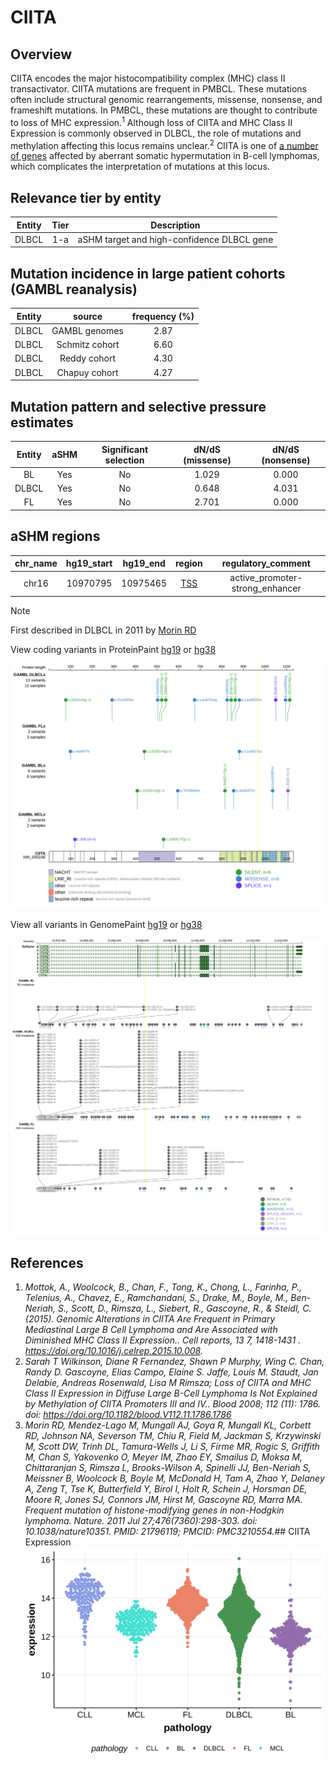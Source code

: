 # CIITA
## Overview
CIITA encodes the major histocompatibility complex (MHC) class II transactivator.  CIITA mutations are frequent in PMBCL. These mutations often include structural genomic rearrangements, missense, nonsense, and frameshift mutations. In PMBCL, these mutations are thought to contribute to loss of MHC expression.<sup>1</sup>  Although loss of CIITA and MHC Class II Expression is commonly observed in DLBCL, the role of mutations and methylation affecting this locus remains unclear.<sup>2</sup> CIITA is one of [a number of genes](https://github.com/morinlab/LLMPP/wiki/ashm) affected by aberrant somatic hypermutation in B-cell lymphomas, which complicates the interpretation of mutations at this locus.

## Relevance tier by entity

|Entity|Tier|Description               |
|:------:|:----:|--------------------------|
|DLBCL |1-a | aSHM target and high-confidence DLBCL gene|

## Mutation incidence in large patient cohorts (GAMBL reanalysis)

|Entity|source        |frequency (%)|
|:------:|:--------------:|:-------------:|
|DLBCL |GAMBL genomes |2.87         |
|DLBCL |Schmitz cohort|6.60         |
|DLBCL |Reddy cohort  |4.30         |
|DLBCL |Chapuy cohort |4.27         |

## Mutation pattern and selective pressure estimates

|Entity|aSHM|Significant selection|dN/dS (missense)|dN/dS (nonsense)|
|:------:|:----:|:---------------------:|:----------------:|:----------------:|
|BL    |Yes |No                   |1.029           |0.000           |
|DLBCL |Yes |No                   |0.648           |4.031           |
|FL    |Yes |No                   |2.701           |0.000           |

## aSHM regions

|chr_name|hg19_start|hg19_end|region                                                                                    |regulatory_comment             |
|:--------:|:----------:|:--------:|:------------------------------------------------------------------------------------------:|:-------------------------------:|
|chr16   |10970795  |10975465|[TSS](https://genome.ucsc.edu/s/rdmorin/GAMBL%20hg19?position=chr16%3A10970795%2D10975465)|active_promoter-strong_enhancer|

> [!NOTE]
> First described in DLBCL in 2011 by [Morin RD](https://pubmed.ncbi.nlm.nih.gov/21796119)


View coding variants in ProteinPaint [hg19](https://morinlab.github.io/LLMPP/GAMBL/CIITA_protein.html)  or [hg38](https://morinlab.github.io/LLMPP/GAMBL/CIITA_protein_hg38.html)

![image](images/proteinpaint/CIITA_NM_000246.svg)

View all variants in GenomePaint [hg19](https://morinlab.github.io/LLMPP/GAMBL/CIITA.html)  or [hg38](https://morinlab.github.io/LLMPP/GAMBL/CIITA_hg38.html)

![image](images/proteinpaint/CIITA.svg)

## References
1. *Mottok, A., Woolcock, B., Chan, F., Tong, K., Chong, L., Farinha, P., Telenius, A., Chavez, E., Ramchandani, S., Drake, M., Boyle, M., Ben-Neriah, S., Scott, D., Rimsza, L., Siebert, R., Gascoyne, R., & Steidl, C. (2015). Genomic Alterations in CIITA Are Frequent in Primary Mediastinal Large B Cell Lymphoma and Are Associated with Diminished MHC Class II Expression.. Cell reports, 13 7, 1418-1431 . https://doi.org/10.1016/j.celrep.2015.10.008.*
2. *Sarah T Wilkinson, Diane R Fernandez, Shawn P Murphy, Wing C. Chan, Randy D. Gascoyne, Elias Campo, Elaine S. Jaffe, Louis M. Staudt, Jan Delabie, Andreas Rosenwald, Lisa M Rimsza; Loss of CIITA and MHC Class II Expression in Diffuse Large B-Cell Lymphoma Is Not Explained by Methylation of CIITA Promoters III and IV.. Blood 2008; 112 (11): 1786. doi: https://doi.org/10.1182/blood.V112.11.1786.1786*
3. *Morin RD, Mendez-Lago M, Mungall AJ, Goya R, Mungall KL, Corbett RD, Johnson NA, Severson TM, Chiu R, Field M, Jackman S, Krzywinski M, Scott DW, Trinh DL, Tamura-Wells J, Li S, Firme MR, Rogic S, Griffith M, Chan S, Yakovenko O, Meyer IM, Zhao EY, Smailus D, Moksa M, Chittaranjan S, Rimsza L, Brooks-Wilson A, Spinelli JJ, Ben-Neriah S, Meissner B, Woolcock B, Boyle M, McDonald H, Tam A, Zhao Y, Delaney A, Zeng T, Tse K, Butterfield Y, Birol I, Holt R, Schein J, Horsman DE, Moore R, Jones SJ, Connors JM, Hirst M, Gascoyne RD, Marra MA. Frequent mutation of histone-modifying genes in non-Hodgkin lymphoma. Nature. 2011 Jul 27;476(7360):298-303. doi: 10.1038/nature10351. PMID: 21796119; PMCID: PMC3210554.*## CIITA Expression
![image](images/gene_expression/CIITA_by_pathology.svg)
<!-- ORIGIN: morinFrequentMutationHistonemodifying2011 -->
